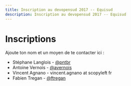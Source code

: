 ```yaml
---
title: Inscription au devopensud 2017 -- Equisud
description: Inscription au devopensud 2017 -- Equisud
---
```


# Inscriptions

Ajoute ton nom et un moyen de te contacter ici :
- Stéphane Langlois - [@pntbr](https://mamot.fr/@pntbr)
- Antoine Vernois - [@avernois](https://twitter.com/avernois)
- Vincent Agnano - vincent.agnano at scopyleft fr
- Fabien Tregan - [@ftregan](https://twitter.com/ftregan)
